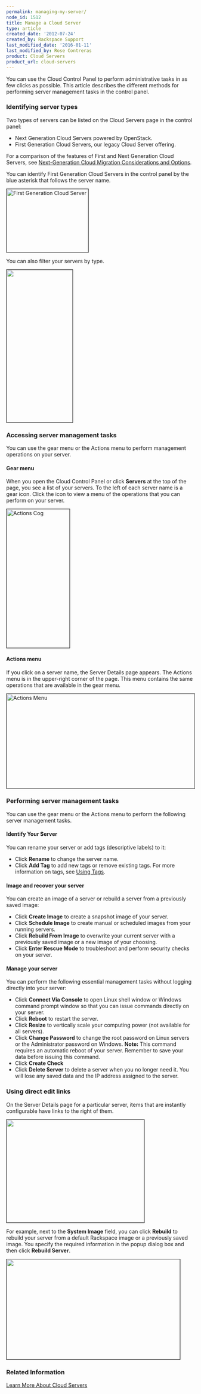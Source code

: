 ```yaml
---
permalink: managing-my-server/
node_id: 1512
title: Manage a Cloud Server
type: article
created_date: '2012-07-24'
created_by: Rackspace Support
last_modified_date: '2016-01-11'
last_modified_by: Rose Contreras
product: Cloud Servers
product_url: cloud-servers
---
```


You can use the Cloud Control Panel to perform administrative tasks in as few clicks as 
possible. This article describes the different methods for performing server management 
tasks in the control panel.

### Identifying server types

Two types of servers can be listed on the Cloud Servers page in the control panel:

- Next Generation Cloud Servers powered by OpenStack.
- First Generation Cloud Servers, our legacy Cloud Server offering.

For a comparison of the features of First and Next Generation Cloud Servers, see 
[Next-Generation Cloud Migration Considerations and Options](/how-to/next-generation-cloud-servers-migration-considerations-and-options).

You can identify First Generation Cloud Servers in the control panel by the blue asterisk 
that follows the server name.

<img alt="First Generation Cloud Server" height="169" src="{% asset_path cloud-servers/managing-my-server/First_Generation_Server.png %}" title="" width="219" border="1" />

You can also filter your servers by type.

<img alt="" height="408" src="{% asset_path cloud-servers/managing-my-server/Server%20Type%20Filter.png %}" title="" width="177" border="1" />

### Accessing server management tasks

You can use the gear menu or the Actions menu to perform management operations on your server.

#### Gear menu

When you open the Cloud Control Panel or click **Servers** at the top of the page, you see 
a list of your servers. To the left of each server name is a gear icon. Click the icon to 
view a menu of the operations that you can perform on your server.

<img alt="Actions Cog" height="371" src="{% asset_path cloud-servers/managing-my-server/Actions%20Cog%20Expanded_0.png %}" title="" width="169" border="1" />

#### Actions menu

If you click on a server name, the Server Details page appears. The Actions menu is in the 
upper-right corner of the page. This menu contains the same operations that are available 
in the gear menu.

<img alt="Actions Menu" height="253" src="{% asset_path cloud-servers/managing-my-server/Actions%20Menu.png %}" title="" width="585" border="1" />

### Performing server management tasks

You can use the gear menu or the Actions menu to perform the following server management tasks.

#### Identify Your Server

You can rename your server or add tags (descriptive labels) to it:

- Click **Rename** to change the server name.
- Click **Add Tag** to add new tags or remove existing tags.  For more information on tags, see [Using Tags](/how-to/using-cloud-servers-tags).

#### Image and recover your server

You can create an image of a server or rebuild a server from a previously saved image:

- Click **Create Image** to create a snapshot image of your server.
- Click **Schedule Image** to create manual or scheduled images from your running servers.
- Click **Rebuild From Image** to overwrite your current server with a previously saved 
  image or a new image of your choosing.
- Click **Enter Rescue Mode** to troubleshoot and perform security checks on your server.

#### Manage your server

You can perform the following essential management tasks without logging directly into your server:

- Click **Connect Via Console** to open Linux shell window or Windows command prompt window 
  so that you can issue commands directly on your server.
- Click **Reboot** to restart the server.
- Click **Resize** to vertically scale your computing power (not available for all servers).
- Click **Change Password** to change the root password on Linux servers or the Administrator 
  password on Windows.
    **Note:** This command requires an automatic reboot of your server. Remember to save your data before issuing this command.
- Click **Create Check**
- Click **Delete Server** to delete a server when you no longer need it. You will lose any 
  saved data and the IP address assigned to the server.

### Using direct edit links

On the Server Details page for a particular server, items that are instantly configurable 
have links to the right of them.

<img src="{% asset_path cloud-servers/managing-my-server/1512NewImage-1.png %}" width="369" height="275" alt="" border="1"  />

For example, next to the **System Image** field, you can click **Rebuild** to rebuild your 
server from a default Rackspace image or a previously saved image. You specify the required 
information in the popup dialog box and then click **Rebuild Server**.

<img src="{% asset_path cloud-servers/managing-my-server/1512NewImage-2.png %}" width="465" height="268" alt="" border="1"  />

### Related Information

[Learn More About Cloud Servers](/how-to/learn-more-about-cloud-servers)
